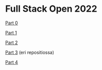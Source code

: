 # Full Stack Open 2022


[Part 0](https://github.com/roosahut/FullStackOpen/tree/master/osa0)

[Part 1](https://github.com/roosahut/FullStackOpen/tree/master/osa1)

[Part 2](https://github.com/roosahut/FullStackOpen/tree/master/osa2)

[Part 3](https://github.com/roosahut/FullStackOpen-part3) (eri repositiossa)

[Part 4](https://github.com/roosahut/FullStackOpen/tree/master/osa4/bloglist)
